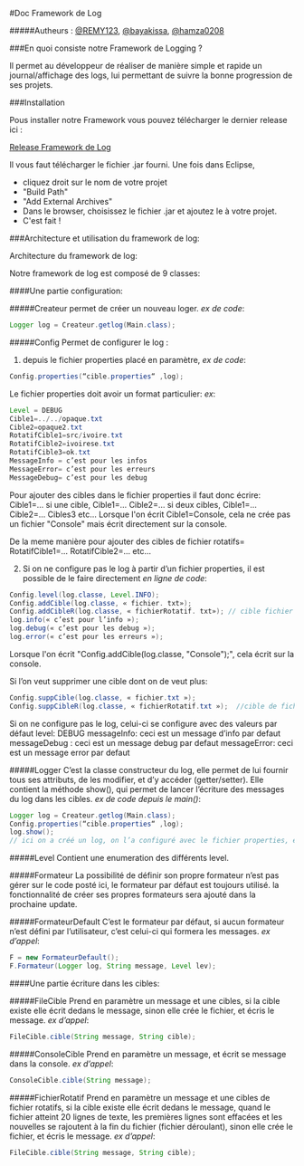 #Doc Framework de Log

#####Autheurs : [@REMY123](https://github.com/REMY123), [@bayakissa](https://github.com/bayakissa), [@hamza0208](https://github.com/hamza0208)



###En quoi consiste notre Framework de Logging ?

Il permet au développeur de réaliser de manière simple et rapide un journal/affichage des 
logs, lui permettant de suivre la bonne progression de ses projets.




###Installation

Pous installer notre Framework vous pouvez télécharger le dernier release ici : 

[Release Framework de Log](https://github.com/REMY123/Framework-de-log/releases)

Il vous faut télécharger le fichier .jar fourni.
Une fois dans Eclipse, 


* cliquez droit sur le nom de votre projet 
* "Build Path"
* "Add External Archives"
* Dans le browser, choisissez le fichier .jar et ajoutez le à votre projet.
* C'est fait !




###Architecture et utilisation du framework de log:

Architecture du framework de log:

Notre framework de log est composé de 9 classes:

####Une partie configuration:

#####Createur
permet de créer un nouveau loger.
*ex de code*:
```java 
Logger log = Createur.getlog(Main.class);
```

#####Config
Permet de configurer le log :

1) depuis le fichier properties placé en paramètre, *ex de code*:
```java
Config.properties(“cible.properties“ ,log);
```
Le fichier properties doit avoir un format particulier:
*ex*:
```java
Level = DEBUG
Cible1=../../opaque.txt
Cible2=opaque2.txt
RotatifCible1=src/ivoire.txt
RotatifCible2=ivoirese.txt
RotatifCible3=ok.txt
MessageInfo = c’est pour les infos 
MessageError= c’est pour les erreurs
MessageDebug= c’est pour les debug
```

Pour ajouter des cibles dans le fichier properties il faut donc écrire: Cible1=… si 
une cible, Cible1=… Cible2=… si deux cibles, Cible1=… Cible2=… Cibles3 etc…
Lorsque l'on écrit Cible1=Console, cela ne crée pas un fichier "Console" mais écrit 
directement sur la console.

De la meme manière pour ajouter des cibles de fichier rotatifs= RotatifCible1=… RotatifCible2=… etc…

2) Si on ne configure pas le log à partir d’un fichier properties, il est possible 
de le faire directement *en ligne de code*:

```java
Config.level(log.classe, Level.INFO);
Config.addCible(log.classe, « fichier. txt»);
Config.addCibleR(log.classe, « fichierRotatif. txt»); // cible fichier rotatif
log.info(« c’est pour l’info »);
log.debug(« c’est pour les debug »);
log.error(« c’est pour les erreurs »);
```
Lorsque l'on écrit "Config.addCible(log.classe, "Console");", cela écrit sur la console.


Si l’on veut supprimer une cible dont on de veut plus:
```java
Config.suppCible(log.classe, « fichier.txt »);   
Config.suppCibleR(log.classe, « fichierRotatif.txt »);  //cible de fichier rotatif
```

Si on ne configure pas le log, celui-ci se configure avec des valeurs par défaut 
level: DEBUG
messageInfo: ceci est un message d’info par defaut
messageDebug : ceci est un message debug par defaut
messageError: ceci est un message error par defaut


#####Logger
C’est la classe constructeur du log, elle permet de lui fournir tous ses attributs, de les modifier, et d’y accéder (getter/setter).
Elle contient la méthode show(), qui permet de lancer l’écriture des messages du log dans les cibles.
*ex de code depuis le main()*:

```java
Logger log = Createur.getlog(Main.class);
Config.properties(“cible.properties“ ,log);
log.show();
// ici on a créé un log, on l’a configuré avec le fichier properties, ensuite on écrit les messages du log dans toutes les cibles définies.
```


#####Level
Contient une enumeration des différents level.


#####Formateur
La possibilité de définir son propre formateur n’est pas gérer sur le code posté ici, le formateur par défaut est toujours utilisé. la fonctionnalité de créer ses propres formateurs sera ajouté dans la prochaine update. 


#####FormateurDefault
C’est le formateur par défaut, si aucun formateur n’est défini par l’utilisateur, c’est celui-ci qui formera les messages.
*ex d’appel*:
```java
F = new FormateurDefault();
F.Formateur(Logger log, String message, Level lev);
```

####Une partie écriture dans les cibles:


#####FileCible
Prend en paramètre un message et une cibles, si la cible existe elle écrit dedans le message, sinon elle crée le fichier, et écris le message.
*ex d’appel*:
```java
FileCible.cible(String message, String cible);
```


#####ConsoleCible
Prend en paramètre un message, et écrit se message dans la console.
*ex d’appel*:
```java
ConsoleCible.cible(String message);
```


#####FichierRotatif
Prend en paramètre un message et une cibles de fichier rotatifs, si la cible existe elle écrit dedans le message, quand le fichier atteint 20 lignes de texte, les premières lignes sont effacées et les nouvelles se rajoutent à la fin du fichier (fichier déroulant), sinon elle crée le fichier, et écris le message.
*ex d’appel*:
```java
FileCible.cible(String message, String cible);
```
